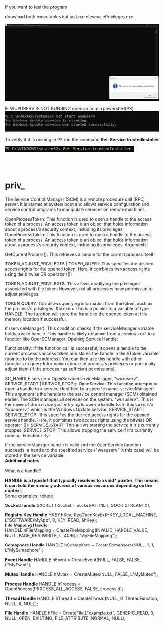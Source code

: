 If you want to test the program 


donwload both executables but just run elevevatePrivileges.exe
<br></br>
![Alt text](images/trustedInstallerOff.png)




IF WUAUSERV IS NOT RUNNING 
  open an admin powershell(PS) 
![Alt text for Start Command](images/startCommand.png)



To verify if it is running in PS run the command 
<b>Get-Service trustedInstaller</b>

![Alt text for Start Command](images/getServiceInstaller.png)
<br> </br>
<br>
</br>
# priv_
The Service Control Manager (SCM) is a remote procedure call (RPC) server. It is started at system boot and allows service configuration and service control programs to manipulate services on remote machines.

OpenProcessToken: This function is used to open a handle to the access token of a process. An access token is an object that holds information about a process's security context, including its privileges
OpenProcessToken: This function is used to open a handle to the access token of a process. An access token is an object that holds information about a process's security context, including its privileges.
Arguments:

GetCurrentProcess(): This retrieves a handle for the current process itself.

TOKEN_ADJUST_PRIVILEGES | TOKEN_QUERY:  This specifies the desired access rights for the opened token. Here, it combines two access rights using the bitwise OR operator (|):

TOKEN_ADJUST_PRIVILEGES: This allows modifying the privileges associated with the token. However, not all processes have permission to adjust privileges.

TOKEN_QUERY: This allows querying information from the token, such as the process's privileges.
&hToken: This is a pointer to a variable of type HANDLE. The function will store the handle to the opened token at this memory location if successful.

<title2>if (serviceManager): This condition checks if the serviceManager variable holds a valid handle. This handle is likely obtained from a previous call to a function like OpenSCManager.
Opening Service Handle:</title2>

Functionality:
If the function call is successful, it opens a handle to the current process's access token and stores the handle in the hToken variable (pointed to by the address).
You can then use this handle with other functions to query information about the process's privileges or potentially adjust them (if the process has sufficient permissions).


SC_HANDLE service = OpenService(serviceManager, "wuauserv", SERVICE_START | SERVICE_STOP);:
OpenService: This function attempts to open a handle to a service identified by a specific name.
serviceManager: This argument is the handle to the service control manager (SCM) obtained earlier. The SCM manages all services on the system.
"wuauserv": This is the name of the service you're trying to open a handle to. In this case, it's "wuauserv," which is the Windows Update service.
SERVICE_START | SERVICE_STOP: This specifies the desired access rights for the opened service handle. Here, it combines two access rights using the bitwise OR operator (|):
SERVICE_START: This allows starting the service if it's currently stopped.
SERVICE_STOP: This allows stopping the service if it's currently running.
Functionality:

If the serviceManager handle is valid and the OpenService function succeeds, a handle to the specified service ("wuauserv" in this case) will be stored in the service variable.
<br>****Additional notes**** </br>
<br>What is a handle?</br>


<b>HANDLE is a typedef that typically resolves to a void* pointer. This means it can hold the memory address of various resources depending on the context.</b>
<br> Some examples include <br>

<b>Socket Handle</b>
SOCKET hSocket = socket(AF_INET, SOCK_STREAM, 0);

<b>Registry Key Handle</b>
HKEY hKey;
RegOpenKeyEx(HKEY_LOCAL_MACHINE, L"SOFTWARE\\MyApp", 0, KEY_READ, &hKey);
<br><b>File Mapping Handle</b></br>
HANDLE hFileMapping = CreateFileMapping(INVALID_HANDLE_VALUE, NULL, PAGE_READWRITE, 0, 4096, L"MyFileMapping");

<b>Semaphore Handle</b>
HANDLE hSemaphore = CreateSemaphore(NULL, 1, 1, L"MySemaphore");

<b>Event Handle</b>
HANDLE hEvent = CreateEvent(NULL, FALSE, FALSE, L"MyEvent");

<b>Mutex Handle</b>
HANDLE hMutex = CreateMutex(NULL, FALSE, L"MyMutex");

<b>Process Handle</b>
HANDLE hProcess = OpenProcess(PROCESS_ALL_ACCESS, FALSE, processId);

<b>Thread Handle</b>
HANDLE hThread = CreateThread(NULL, 0, ThreadFunction, NULL, 0, NULL);

<b>File Handle</b>
HANDLE hFile = CreateFile(L"example.txt", GENERIC_READ, 0, NULL, OPEN_EXISTING, FILE_ATTRIBUTE_NORMAL, NULL);
